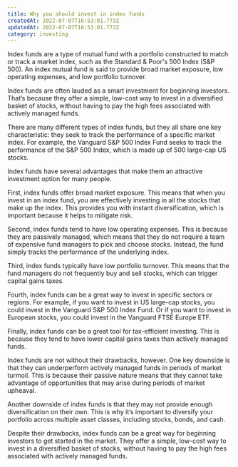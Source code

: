```yaml
---
title: Why you should invest in index funds
createdAt: 2022-07-07T16:53:01.773Z
updatedAt: 2022-07-07T16:53:01.773Z
category: investing
---
```


Index funds are a type of mutual fund with a portfolio constructed to match or track a market index, such as the Standard & Poor's 500 Index (S&P 500). An index mutual fund is said to provide broad market exposure, low operating expenses, and low portfolio turnover.

Index funds are often lauded as a smart investment for beginning investors. That’s because they offer a simple, low-cost way to invest in a diversified basket of stocks, without having to pay the high fees associated with actively managed funds.

There are many different types of index funds, but they all share one key characteristic: they seek to track the performance of a specific market index. For example, the Vanguard S&P 500 Index Fund seeks to track the performance of the S&P 500 Index, which is made up of 500 large-cap US stocks.

Index funds have several advantages that make them an attractive investment option for many people.

First, index funds offer broad market exposure. This means that when you invest in an index fund, you are effectively investing in all the stocks that make up the index. This provides you with instant diversification, which is important because it helps to mitigate risk.

Second, index funds tend to have low operating expenses. This is because they are passively managed, which means that they do not require a team of expensive fund managers to pick and choose stocks. Instead, the fund simply tracks the performance of the underlying index.

Third, index funds typically have low portfolio turnover. This means that the fund managers do not frequently buy and sell stocks, which can trigger capital gains taxes.

Fourth, index funds can be a great way to invest in specific sectors or regions. For example, if you want to invest in US large-cap stocks, you could invest in the Vanguard S&P 500 Index Fund. Or if you want to invest in European stocks, you could invest in the Vanguard FTSE Europe ETF.

Finally, index funds can be a great tool for tax-efficient investing. This is because they tend to have lower capital gains taxes than actively managed funds.

Index funds are not without their drawbacks, however. One key downside is that they can underperform actively managed funds in periods of market turmoil. This is because their passive nature means that they cannot take advantage of opportunities that may arise during periods of market upheaval.

Another downside of index funds is that they may not provide enough diversification on their own. This is why it’s important to diversify your portfolio across multiple asset classes, including stocks, bonds, and cash.

Despite their drawbacks, index funds can be a great way for beginning investors to get started in the market. They offer a simple, low-cost way to invest in a diversified basket of stocks, without having to pay the high fees associated with actively managed funds.
